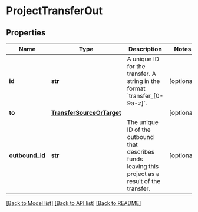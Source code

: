 # ProjectTransferOut

## Properties
Name | Type | Description | Notes
------------ | ------------- | ------------- | -------------
**id** | **str** | A unique ID for the transfer.  A string in the format &#x60;transfer_[0-9a-z]&#x60;. | [optional] 
**to** | [**TransferSourceOrTarget**](TransferSourceOrTarget.md) |  | [optional] 
**outbound_id** | **str** | The unique ID of the outbound that describes funds leaving this project as a result of the transfer. | [optional] 

[[Back to Model list]](../README.md#documentation-for-models) [[Back to API list]](../README.md#documentation-for-api-endpoints) [[Back to README]](../README.md)

